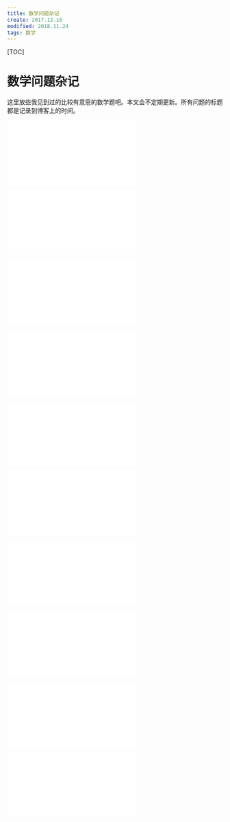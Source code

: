 ```yaml
---
title: 数学问题杂记
create: 2017.12.16
modified: 2018.11.24
tags: 数学
---
```


[TOC]
# 数学问题杂记

这里放些我见到过的比较有意思的数学题吧。本文会不定期更新。所有问题的标题都是记录到博客上的时间。

![markdown:include](blog/2017-12-16/20170614-ruler.md)

![markdown:include](blog/2017-12-16/20170614-AM-GM.md)

![markdown:include](blog/2017-12-16/20171216-goldbach-euler.md)

![markdown:include](blog/2017-12-16/20180107-spec.md)

![markdown:include](blog/2017-12-16/20180113-repertoire.md)

![markdown:include](blog/2017-12-16/20180217.md)

![markdown:include](blog/2017-12-16/20180404-imo2012-c2.md)

![markdown:include](blog/2017-12-16/20180519.md)

![markdown:include](blog/2017-12-16/20180610-spec2.md)

![markdown:include](blog/2017-12-16/20181117-limit-of-cos-prod.md)